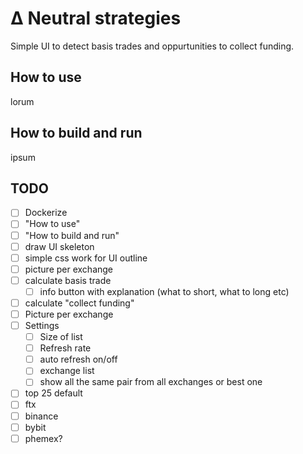 # Δ Neutral strategies 
Simple UI to detect basis trades and oppurtunities to collect funding.  

## How to use
lorum  

## How to build and run 
ipsum  
  

## TODO
- [ ] Dockerize  
- [ ] "How to use"  
- [ ] "How to build and run"  
- [ ] draw UI skeleton
- [ ] simple css work for UI outline
- [ ] picture per exchange
- [ ] calculate basis trade 
  - [ ] info button with explanation (what to short, what to long etc)
- [ ] calculate "collect funding"  
- [ ] Picture per exchange  
- [ ] Settings
  - [ ] Size of list
  - [ ] Refresh rate
  - [ ] auto refresh on/off
  - [ ] exchange list  
  - [ ] show all the same pair from all exchanges or best one
- [ ] top 25 default
- [ ] ftx  
- [ ] binance  
- [ ] bybit  
- [ ] phemex?  
